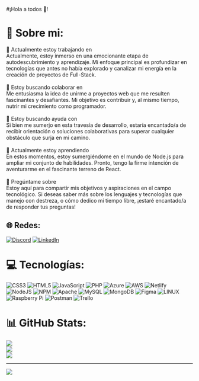 #¡Hola a todos 👋!

# 💫 Sobre mi:
🔭 Actualmente estoy trabajando en<br>Actualmente, estoy inmerso en una emocionante etapa de autodescubrimiento y aprendizaje. Mi enfoque principal es profundizar en tecnologías que antes no había explorado y canalizar mi energía en la creación de proyectos de Full-Stack.<br><br>👯 Estoy buscando colaborar en<br>Me entusiasma la idea de unirme a proyectos web que me resulten fascinantes y desafiantes. Mi objetivo es contribuir y, al mismo tiempo, nutrir mi crecimiento como programador.<br><br>🤝 Estoy buscando ayuda con<br>Si bien me sumerjo en esta travesía de desarrollo, estaría encantado/a de recibir orientación o soluciones colaborativas para superar cualquier obstáculo que surja en mi camino.<br><br>🌱 Actualmente estoy aprendiendo<br>En estos momentos, estoy sumergiéndome en el mundo de Node.js para ampliar mi conjunto de habilidades. Pronto, tengo la firme intención de aventurarme en el fascinante terreno de React.<br><br>💬 Pregúntame sobre<br>Estoy aquí para compartir mis objetivos y aspiraciones en el campo tecnológico. Si deseas saber más sobre los lenguajes y tecnologías que manejo con destreza, o cómo dedico mi tiempo libre, ¡estaré encantado/a de responder tus preguntas!


## 🌐 Redes:
[![Discord](https://img.shields.io/badge/Discord-%237289DA.svg?logo=discord&logoColor=white)](https://discord.gg/pautronix996) [![LinkedIn](https://img.shields.io/badge/LinkedIn-%230077B5.svg?logo=linkedin&logoColor=white)](www.linkedin.com/in/pau-rius-noreiga) 

# 💻 Tecnologías:
![CSS3](https://img.shields.io/badge/css3-%231572B6.svg?style=flat&logo=css3&logoColor=white) ![HTML5](https://img.shields.io/badge/html5-%23E34F26.svg?style=flat&logo=html5&logoColor=white) ![JavaScript](https://img.shields.io/badge/javascript-%23323330.svg?style=flat&logo=javascript&logoColor=%23F7DF1E) ![PHP](https://img.shields.io/badge/php-%23777BB4.svg?style=flat&logo=php&logoColor=white) ![Azure](https://img.shields.io/badge/azure-%230072C6.svg?style=flat&logo=azure-devops&logoColor=white) ![AWS](https://img.shields.io/badge/AWS-%23FF9900.svg?style=flat&logo=amazon-aws&logoColor=white) ![Netlify](https://img.shields.io/badge/netlify-%23000000.svg?style=flat&logo=netlify&logoColor=#00C7B7) ![NodeJS](https://img.shields.io/badge/node.js-6DA55F?style=flat&logo=node.js&logoColor=white) ![NPM](https://img.shields.io/badge/NPM-%23000000.svg?style=flat&logo=npm&logoColor=white) ![Apache](https://img.shields.io/badge/apache-%23D42029.svg?style=flat&logo=apache&logoColor=white) ![MySQL](https://img.shields.io/badge/mysql-%2300f.svg?style=flat&logo=mysql&logoColor=white) ![MongoDB](https://img.shields.io/badge/MongoDB-%234ea94b.svg?style=flat&logo=mongodb&logoColor=white) 	![Figma](https://img.shields.io/badge/figma-%23F24E1E.svg?style=flat&logo=figma&logoColor=white) ![LINUX](https://img.shields.io/badge/Linux-FCC624?style=flat&logo=linux&logoColor=black) ![Raspberry Pi](https://img.shields.io/badge/-RaspberryPi-C51A4A?style=flat&logo=Raspberry-Pi) ![Postman](https://img.shields.io/badge/Postman-FF6C37?style=flat&logo=postman&logoColor=white) ![Trello](https://img.shields.io/badge/Trello-%23026AA7.svg?style=flat&logo=Trello&logoColor=white)
# 📊 GitHub Stats:
![](https://github-readme-stats.vercel.app/api?username=PauR03&theme=default&hide_border=true&include_all_commits=false&count_private=false)<br/>
![](https://github-readme-streak-stats.herokuapp.com/?user=PauR03&theme=default&hide_border=true)<br/>
![](https://github-readme-stats.vercel.app/api/top-langs/?username=PauR03&theme=default&hide_border=true&include_all_commits=false&count_private=false&layout=compact)

<!-- ### 🔝 Top Contributed Repo
![](https://github-contributor-stats.vercel.app/api?username=PauR03&limit=5&theme=dark&combine_all_yearly_contributions=true) -->


---
[![](https://visitcount.itsvg.in/api?id=PauR03&icon=2&color=11)](https://visitcount.itsvg.in)

<!-- Proudly created with GPRM ( https://gprm.itsvg.in ) -->